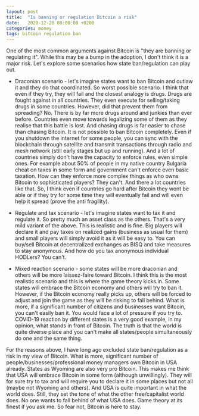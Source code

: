```yaml
---
layout: post
title:  "Is banning or regulation Bitcoin a risk"
date:   2020-12-28 08:00:00 +0200
categories: money
tags: bitcoin regulation ban
---
```


One of the most common arguments against Bitcoin is "they are banning or regulating it". While this may be a bump in the adoption, I don't think it is a major risk. Let's explore some scenarios how state ban/regulation can play out.

* Draconian scenario - let's imagine states want to ban Bitcoin and outlaw it and they do that coordinated. So worst possible scenario. I think that even if they try, they will fail and the closest analogy is drugs. Drugs are fought against in all countries. They even execute for selling/taking drugs in some countries. However, did that prevent them from spreading? No. There is by far more drugs around and junkies than ever before. Countries even move towards legalizing some of them as they realise that this battle is lost. And chasing drugs is far easier to chase than chasing Bitcoin. It is not possible to ban Bitcoin completely. Even if you shutdown the internet for some people, you can sync with the blockchain through satellite and transmit transactions through radio and mesh network (still early stages but up and running). And a lot of countries simply don't have the capacity to enforce rules, even simple ones. For example about 50% of people in my native country Bulgaria cheat on taxes in some form and government can't enforce even basic taxation. How can they enforce more complex things as who owns Bitcoin to sophisticated players? They can't. And there a lot countries like that. So, I think even if countries go hard after Bitcoin they wont be able or if they try for some time they will eventually fail and will even help it spread (prove the anti fragility).

* Regulate and tax scenario - let's imagine states want to tax it and regulate it. So pretty much an asset class as the others. That's a very mild variant of the above. This is realistic and is fine. Big players will declare it and pay taxes on realized gains (business as usual for them) and small players will simply avoid it as it will be easy to. You can buy/sell Bitcoin at decentralized exchanges as BISQ and take measures to stay anonymous. And how do you tax anonymous individual HODLers? You can't.

* Mixed reaction scenario - some states will be more draconian and others will be more laissez-faire toward Bitcoin. I think this is the most realistic scenario and this is where the game theory kicks in. Some states will embrace the Bitcoin economy and others will try to ban it. However, if the Bitcoin economy really picks up, others will be forced to adjust and join the game as they will be risking to fall behind. What is more, if a significant number of citizens and businesses want Bitcoin, you can't easily ban it. You would face a lot of pressure if you try to. COVID-19 reaction by different states is a very good example, in my opinion, what stands in front of Bitcoin. The truth is that the world is quite diverse place and you can't make all states/people simultaneously do one and the same thing. 

For the reasons above, I have long ago excluded state ban/regulation as a risk in my view of Bitcoin. What is more, significant number of people/businesses/professional money managers own Bitcoin in USA already. States as Wyoming are also very pro Bitcoin. This makes me think that USA will embrace Bitcoin in some form (although unwillingly). They will for sure try to tax and will require you to declare it in some places but not all (maybe not Wyoming and others). And USA is quite important in what the world does. Still, they set the tone of what the other free/capitalist world does. No one wants to fall behind of what USA does. Game theory at its finest if you ask me. So fear not, Bitcoin is here to stay.
